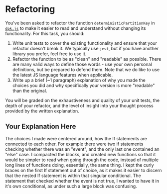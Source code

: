 # Refactoring

You've been asked to refactor the function `deterministicPartitionKey` in [`dpk.js`](dpk.js) to make it easier to read and understand without changing its functionality. For this task, you should:

1. Write unit tests to cover the existing functionality and ensure that your refactor doesn't break it. We typically use `jest`, but if you have another library you prefer, feel free to use it.
2. Refactor the function to be as "clean" and "readable" as possible. There are many valid ways to define those words - use your own personal definitions, but be prepared to defend them. Note that we do like to use the latest JS language features when applicable.
3. Write up a brief (~1 paragraph) explanation of why you made the choices you did and why specifically your version is more "readable" than the original.

You will be graded on the exhaustiveness and quality of your unit tests, the depth of your refactor, and the level of insight into your thought process provided by the written explanation.

## Your Explanation Here
The choices I made were centered around, how the If statements are connected to each other. For example there were two if statements checking whether there was an "event", and the only last one contained an "else" case. I compacted the blocks, and created new functions so that it would be simpler to read when going through the code, instead of multiple long lines of functions doing, essentially, the same thing. I kept the curly braces on the first If statement out of choice, as it makes it easier to discern that the nested If statement is within that singular conditional. The statement that checked whether the event is not true, I wanted to have it in it's own conditional, as under such a large block was confusing. 
